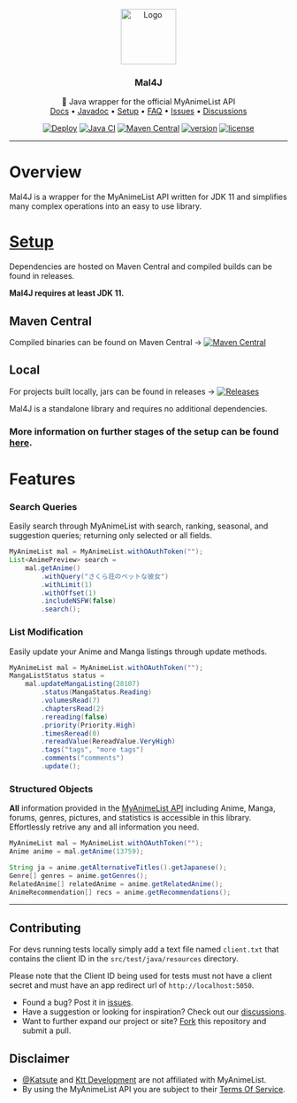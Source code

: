 <p align="center">
    <a href="https://github.com/Katsute/Mal4J">
        <img src="https://raw.githubusercontent.com/Katsute/Mal4J/main/logo.png" alt="Logo" width="100" height="100">
    </a>
    <h3 align="center">Mal4J</h3>
    <p align="center">
        📘 Java wrapper for the official MyAnimeList API
        <br />
        <a href="https://mal4j.kttdevelopment.com/">Docs</a>
        •
        <a href="https://mal4j.kttdevelopment.com/docs">Javadoc</a>
        •
        <a href="https://mal4j.kttdevelopment.com#section/Setup">Setup</a>
        •
        <a href="https://mal4j.kttdevelopment.com#section/FAQ">FAQ</a>
        •
        <a href="https://github.com/Katsute/Mal4J/issues">Issues</a>
        •
        <a href="https://github.com/Katsute/Mal4J/discussions">Discussions</a>
    </p>
</p>

<p align="center">
    <a href="https://github.com/Katsute/Mal4J/actions?query=workflow%3ADeploy"><img title="Deploy" src="https://github.com/Katsute/Mal4J/workflows/Deploy/badge.svg"></a>
    <a href="https://github.com/Katsute/Mal4J/actions?query=workflow%3A%22Java+CI%22"><img title="Java CI" src="https://github.com/Katsute/Mal4J/workflows/Java%20CI/badge.svg"></a>
    <a href="https://mvnrepository.com/artifact/com.kttdevelopment/mal4j"><img title="Maven Central" src="https://img.shields.io/maven-central/v/com.kttdevelopment/Mal4J"></a>
    <a href="https://github.com/Katsute/Mal4J/releases"><img title="version" src="https://img.shields.io/github/v/release/Katsute/Mal4J"></a>
    <a href="https://github.com/Katsute/Mal4J/blob/main/LICENSE"><img title="license" src="https://img.shields.io/github/license/Katsute/Mal4J"></a>
</p>

---

# Overview

Mal4J is a wrapper for the MyAnimeList API written for JDK 11 and simplifies many complex operations into an easy to use library.

# [Setup](https://mal4j.kttdevelopment.com#section/Setup)

Dependencies are hosted on Maven Central and compiled builds can be found in releases.

**Mal4J requires at least JDK 11.**

## Maven Central

Compiled binaries can be found on Maven Central → [![Maven Central](https://img.shields.io/maven-central/v/com.kttdevelopment/mal4j)](https://mvnrepository.com/artifact/com.kttdevelopment/mal4j)

## Local

For projects built locally, jars can be found in releases → [![Releases](https://img.shields.io/github/v/release/Katsute/Mal4J)](https://github.com/Katsute/Mal4J/releases)

Mal4J is a standalone library and requires no additional dependencies.


### More information on further stages of the setup can be found [here](https://mal4j.kttdevelopment.com#section/Setup).

# Features

### Search Queries

Easily search through MyAnimeList with search, ranking, seasonal, and suggestion queries; returning only selected or all fields.

```java
MyAnimeList mal = MyAnimeList.withOAuthToken("");
List<AnimePreview> search =
    mal.getAnime()
        .withQuery("さくら荘のペットな彼女")
        .withLimit(1)
        .withOffset(1)
        .includeNSFW(false)
        .search();
```

### List Modification
Easily update your Anime and Manga listings through update methods.

```java
MyAnimeList mal = MyAnimeList.withOAuthToken("");
MangaListStatus status =
    mal.updateMangaListing(28107)
        .status(MangaStatus.Reading)
        .volumesRead(7)
        .chaptersRead(2)
        .rereading(false)
        .priority(Priority.High)
        .timesReread(0)
        .rereadValue(RereadValue.VeryHigh)
        .tags("tags", "more tags")
        .comments("comments")
        .update();
```

### Structured Objects

**All** information provided in the [MyAnimeList API](https://myanimelist.net/apiconfig/references/api/v2) including Anime, Manga, forums, genres, pictures, and statistics is accessible in this library. Effortlessly retrive any and all information you need.

```java
MyAnimeList mal = MyAnimeList.withOAuthToken("");
Anime anime = mal.getAnime(13759);

String ja = anime.getAlternativeTitles().getJapanese();
Genre[] genres = anime.getGenres();
RelatedAnime[] relatedAnime = anime.getRelatedAnime();
AnimeRecommendation[] recs = anime.getRecommendations();
```

---

## Contributing

For devs running tests locally simply add a text file named `client.txt` that contains the client ID in the `src/test/java/resources` directory.

Please note that the Client ID being used for tests must not have a client secret and must have an app redirect url of `http://localhost:5050`.

- Found a bug? Post it in [issues](https://github.com/Katsute/Mal4J/issues).
- Have a suggestion or looking for inspiration? Check out our [discussions](https://github.com/Katsute/Mal4J/discussions).
- Want to further expand our project or site? [Fork](https://github.com/Katsute/Mal4j/fork) this repository and submit a pull.

## Disclaimer
- [@Katsute](https://github.com/Katsute) and [Ktt&nbsp;Development](https://github.com/Ktt-Development) are not affiliated with MyAnimeList.
- By using the MyAnimeList API you are subject to their [Terms Of Service](https://myanimelist.net/static/apiagreement.html).
